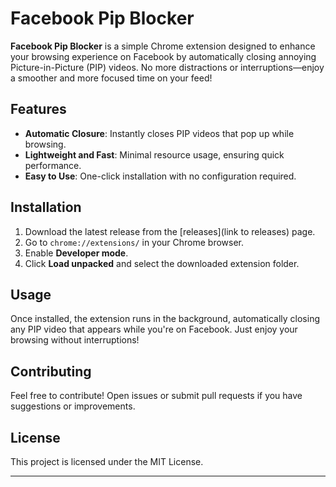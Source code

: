 # Facebook Pip Blocker

**Facebook Pip Blocker** is a simple Chrome extension designed to enhance your browsing experience on Facebook by automatically closing annoying Picture-in-Picture (PIP) videos. No more distractions or interruptions—enjoy a smoother and more focused time on your feed!

## Features

- **Automatic Closure**: Instantly closes PIP videos that pop up while browsing.
- **Lightweight and Fast**: Minimal resource usage, ensuring quick performance.
- **Easy to Use**: One-click installation with no configuration required.

## Installation

1. Download the latest release from the [releases](link to releases) page.
2. Go to `chrome://extensions/` in your Chrome browser.
3. Enable **Developer mode**.
4. Click **Load unpacked** and select the downloaded extension folder.

## Usage

Once installed, the extension runs in the background, automatically closing any PIP video that appears while you're on Facebook. Just enjoy your browsing without interruptions!

## Contributing

Feel free to contribute! Open issues or submit pull requests if you have suggestions or improvements.

## License

This project is licensed under the MIT License.

---
